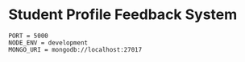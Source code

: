 # Student Profile Feedback System

```.env
PORT = 5000
NODE_ENV = development
MONGO_URI = mongodb://localhost:27017
```
